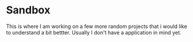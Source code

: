 # Sandbox

This is where I am working on a few more random projects that i would like to understand a bit bettter. Usually I don't have a application in mind yet.
